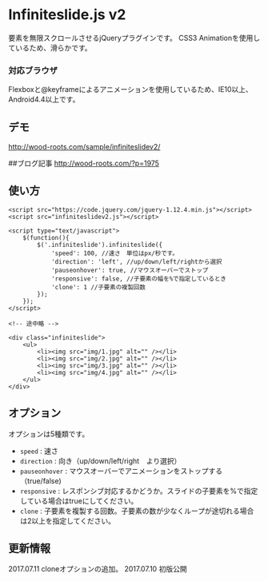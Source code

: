 # Infiniteslide.js v2

要素を無限スクロールさせるjQueryプラグインです。
CSS3 Animationを使用しているため、滑らかです。

### 対応ブラウザ
Flexboxと@keyframeによるアニメーションを使用しているため、IE10以上、Android4.4以上です。

## デモ
<http://wood-roots.com/sample/infiniteslidev2/>

##ブログ記事
<http://wood-roots.com/?p=1975>


## 使い方

	<script src="https://code.jquery.com/jquery-1.12.4.min.js"></script>
	<script src="infiniteslidev2.js"></script>

	<script type="text/javascript">
		$(function(){
			$('.infiniteslide').infiniteslide({
				'speed': 100, //速さ　単位はpx/秒です。
				'direction': 'left', //up/down/left/rightから選択
				'pauseonhover': true, //マウスオーバーでストップ
				'responsive': false, //子要素の幅を%で指定しているとき
				'clone': 1 //子要素の複製回数
			});
		});
	</script>

	<!-- 途中略 -->

	<div class="infiniteslide">
		<ul>
			<li><img src="img/1.jpg" alt="" /></li>
			<li><img src="img/2.jpg" alt="" /></li>
			<li><img src="img/3.jpg" alt="" /></li>
			<li><img src="img/4.jpg" alt="" /></li>
		</ul>
	</div>


## オプション
オプションは5種類です。

+   `speed` : 速さ
+   `direction` : 向き（up/down/left/right　より選択）
+   `pauseonhover` : マウスオーバーでアニメーションをストップする（true/false)
+   `responsive` : レスポンシブ対応するかどうか。スライドの子要素を%で指定している場合はtrueにしてください。
+   `clone` : 子要素を複製する回数。子要素の数が少なくループが途切れる場合は2以上を指定してください。


## 更新情報
2017.07.11 cloneオプションの追加。
2017.07.10 初版公開